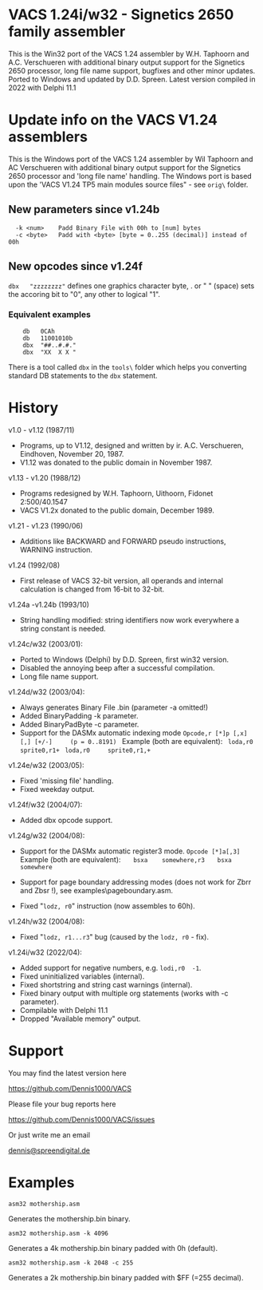 # VACS 1.24i/w32 - Signetics 2650 family assembler
This is the Win32 port of the VACS 1.24 assembler by W.H. Taphoorn and A.C. Verschueren 
with additional binary output support for  the Signetics 2650 processor, long file name 
support, bugfixes and other minor updates.
Ported to Windows and updated by D.D. Spreen.
Latest version compiled in 2022 with Delphi 11.1


# Update info on the VACS V1.24 assemblers

This is the Windows port of the VACS 1.24 assembler by Wil Taphoorn and AC Verschueren with additional
binary output support for the Signetics 2650 processor and 'long file name' handling.
The Windows port is based upon the 'VACS V1.24 TP5 main modules source files" - see `orig\` folder.

## New parameters since v1.24b
```
  -k <num>    Padd Binary File with 00h to [num] bytes
  -c <byte>   Padd with <byte> [byte = 0..255 (decimal)] instead of 00h
  ```

## New opcodes since v1.24f

`dbx   "zzzzzzzz"`     defines one graphics character byte,   . or " " (space) sets the accoring bit to "0",
                       any other to logical "1".

### Equivalent examples
```
	db   0CAh 
	db   11001010b
	dbx  "##..#.#."
	dbx  "XX  X X "
```
There is a tool called `dbx` in the `tools\` folder which helps you converting standard DB statements to the `dbx` statement.                      


# History
v1.0 - v1.12 (1987/11)
  - Programs, up to V1.12, designed and written by ir. A.C. Verschueren, Eindhoven, November 20, 1987.
  - V1.12 was donated to the public domain in November 1987.

v1.13 - v1.20 (1988/12)
  - Programs redesigned by W.H. Taphoorn, Uithoorn, Fidonet 2:500/40.1547 
  - VACS V1.2x donated to the public domain, December 1989.

v1.21 - v1.23 (1990/06)
  - Additions like BACKWARD and FORWARD pseudo instructions, WARNING instruction.

v1.24 (1992/08)
  - First release of VACS 32-bit version, all operands and internal  calculation is changed from 16-bit to 32-bit.

v1.24a -v1.24b (1993/10)
  - String handling modified: string identifiers now work everywhere a string constant is needed.

v1.24c/w32 (2003/01):
  - Ported to Windows (Delphi) by D.D. Spreen, first win32 version.
  - Disabled the annoying beep after a successful compilation.
  - Long file name support.

v1.24d/w32 (2003/04):
  - Always generates Binary File .bin (parameter -a omitted!)
  - Added BinaryPadding -k parameter.
  - Added BinaryPadByte -c parameter.
  - Support for the DASMx automatic indexing mode
    `Opcode,r [*]p [,x] [,] [+/-]     (p = 0..8191) `
    Example (both are equivalent):
     `  loda,r0     sprite0,r1+ `
     `  loda,r0     sprite0,r1,+ `   

v1.24e/w32 (2003/05):
  - Fixed 'missing file' handling.
  - Fixed weekday output.

v1.24f/w32 (2004/07):
  - Added dbx opcode support.

v1.24g/w32 (2004/08):
  - Support for the DASMx automatic register3 mode.
    `Opcode [*]a[,3]`
    Example (both are equivalent):
    `    bsxa    somewhere,r3 `
    `   bsxa    somewhere`

  - Support for page boundary addressing modes
    (does not work for Zbrr and Zbsr !), see examples\pageboundary.asm.

  - Fixed "`lodz, r0`" instruction (now assembles to 60h).


v1.24h/w32 (2004/08):
  - Fixed "`lodz, r1...r3`" bug (caused by the `lodz, r0` - fix).

v1.24i/w32 (2022/04):
 - Added support for negative numbers, e.g. `lodi,r0  -1`.
 - Fixed uninitialized variables (internal).
 - Fixed shortstring and string cast warnings (internal).
 - Fixed binary output with multiple org statements (works with -c parameter).
 - Compilable with Delphi 11.1
 - Dropped "Available memory" output.


# Support
You may find the latest version here

  https://github.com/Dennis1000/VACS

Please file your bug reports here

  https://github.com/Dennis1000/VACS/issues

Or just write me an email 
  
  dennis@spreendigital.de


# Examples
`asm32 mothership.asm`

Generates the mothership.bin binary.

`asm32 mothership.asm -k 4096`

Generates a 4k mothership.bin binary padded with 0h (default).

`asm32 mothership.asm -k 2048 -c 255`

Generates a 2k mothership.bin binary padded with $FF (=255 decimal).
